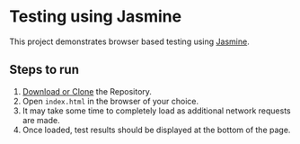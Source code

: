 # Testing using Jasmine

This project demonstrates browser based testing using [Jasmine](https://jasmine.github.io/).


## Steps to run
1. [Download or Clone]() the Repository.
2. Open `index.html` in the browser of your choice.
3. It may take some time to completely load as additional network requests are made.
4. Once loaded, test results should be displayed at the bottom of the page.


